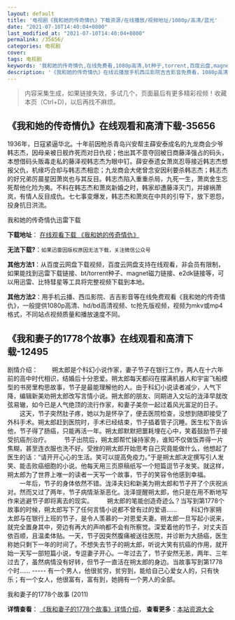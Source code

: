 ```yaml
---
layout: default
title: '电视剧《我和她的传奇情仇》下载资源/在线播放/视频地址/1080p/高清/蓝光'
date: "2021-07-10T14:40:04+0800"
last_modified_at: "2021-07-10T14:40:04+0800"
permalink: /35656/
categories: 电视剧
cover:
tags: 电视剧
keywords: '我和她的传奇情仇,在线免费看,1080p高清,bt种子,torrent,百度云盘,magnet,磁力链,迅雷下载资源'
description: '《我和她的传奇情仇》在线云播放手机西瓜影院吉吉影音免费看，1080p高清bd/hd未删减完整版和tc抢先枪版，mkv/mp4格式，附带bt/torrent种子、magnet/磁力链、百度云盘、网盘资源迅雷下载链接'
---
```


>内容采集生成，如果链接失效，多试几个，页面最后有更多精彩视频！收藏本页（Ctrl+D)，以后再找不麻烦。


## 《我和她的传奇情仇》在线观看和高清下载-35656

1936年，日寇紧逼华北。十年前因枪杀青岛兴安帮主薛安泰成名的九龙商会少爷韩志杰，因母亲被日舰炸死而对日仇视；他出其不意夺回被日商藤泽强占的码头，本想借码头贩毒走私的藤泽视韩志杰为眼中钉。薛安泰遗女萧岚忍辱接近韩志杰想报父仇，机缘巧合却与韩志杰相恋；九龙商会大佬曾念安因利要杀韩志杰；韩志杰的好兄弟厉晨星因萧岚也与其反目。韩志杰陷入重重杀局，九死一生，萧岚舍生忘死帮他化险为夷。不料在韩志杰和萧岚新婚之时，韩家却遭藤泽灭门，并嫁祸萧岚，有情人反目成仇。七七事变爆发，韩志杰和萧岚在中共的引导下，放下恩怨，投身抗日洪流。<!---剧情end--->


我和她的传奇情仇迅雷下载

**下载地址**： [在线观看下载 《我和她的传奇情仇》](https://www.993dy.com//vod-detail-id-13415.html) 


**无法下载?**：`如果迅雷因版权原因无法下载，关注微信公众号 `

**其他方法1**：从百度云网盘下载视频，百度云网盘支持在线观看，非会员有限制，如果能找到迅雷下载链接、bt/torrent种子、magnet磁力链接、e2dk链接等，可以用迅雷、比特彗星等工具将完整视频下载到本地。

**其他方法2**：用手机云播、西瓜影院、吉吉影音等在线免费观看《我和她的传奇情仇》，一般提供1080p高清、hd/bd高清视频、tc抢先版视频，视频为mkv或mp4格式，不同站点视频质量和播放速度不同。


## 《我和妻子的1778个故事》在线观看和高清下载-12495

剧情介绍： 　　朔太郎是个科幻小说作家，妻子节子在银行工作，两人在十六年前的高中时代相识，结婚后十分恩爱。朔太郎每天都闷在摆满机器人和宇宙飞船模型的书房里构思故事，节子是最能理解他的人。由于科幻小说读者减少，人气下降，编辑新美劝朔太郎改写言情小说。朔太郎的朋友、同期进入文坛的泷泽早就改弦易辙，如今已是人气绝顶的流行作家，和妻子美奈一起过着风光富足的日子。 　　这天，节子突然肚子疼，她以为是怀孕了，便去医院检查，没想到随即接受了外科手术。朔太郎赶到医院时，手术已经结束，节子插着管子沉睡。医生松下告诉他，节子得了肠癌，只能再活一年。朔太郎默默把噩耗埋在心中，笑着鼓励节子接受抗癌剂治疗。 　　节子出院后，朔太郎帮忙操持家务，谁知不仅做饭弄得一片焦糊，甚至连衣服也洗不好。受挫的朔太郎开始思考自己究竟能做什么，他想起了医生的话：“请开开心心的生活。笑可以提高免疫力。”于是朔太郎决定撰写引人发笑、能击败癌细胞的小说。他每天用三页原稿纸写一个短篇逗节子发笑。就这样，朔太郎为了世界上唯一的读者一天写一个故事，节子的笑容令他感到幸福。 　　一年后，节子的身体依然不错。泷泽夫妇和新美为朔太郎和节子开了个庆祝派对。然而又过了两年，节子病情渐渐恶化。泷泽提醒朔太郎，他只是在用不断地写作来逃避节子即将离去的现实。 　　朔太郎的笔能创造奇迹么？当写到第1778个故事的时候，朔太郎写下了任何言情小说都不曾有过的爱语…… 　　科幻作家朔太郎与在银行上班的节子，是令人羡慕的一对恩爱夫妻。朔太郎一旦写起小说来，就完全置身其中，旁边有再大的声响都不会有所察觉。深爱着他的节子，对丈夫百依百顺，且温柔体贴。一天，节子因突然腹痛被送往医院，并诊断为大肠癌，医生称她只剩下一年的时间了。不想失去节子的朔太郎，听说大笑有抗癌的作用，就开始一天写一部短篇小说，专逗妻子开心。一年过去了，节子安然无恙，两年、三年过去了，虽然病情没有好转，但节子一直活在朔太郎的身边。当故事写到第1778个时…… ----- 有一个男人，他很贫穷，贫穷到，能给自己心爱女人的，只有快乐；有一个女人，他很富有，富有到，她拥有一个男人的全部。


我和妻子的1778个故事 (2011)

**详情查看**： [《我和妻子的1778个故事》详情介绍](/movie/12495/)， **查看更多**：[本站资源大全](/movie/t/all/)

